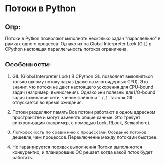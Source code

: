 # ****Потоки в Python****
## **Опр:** 
Потоки в Python позволяют выполнять несколько задач "параллельно" в рамках одного процесса. Однако из-за Global Interpreter Lock (GIL) в CPython настоящая параллельность потоков ограничена.

## **Особенности:** 

1) GIL (Global Interpreter Lock)
В CPython GIL позволяет выполняться только одному потоку за раз (даже на многоядерных CPU).
Это значит, что потоки не дают настоящего ускорения для CPU-bound задач (например, вычисления).
Однако они полезны для I/O-bound задач (ожидание сети, чтение файлов и т. д.), так как GIL отпускается во время ожидания.

2) Потоки разделяют память
Все потоки работают в одном адресном пространстве и могут изменять общие данные.
Это требует синхронизации (например, с помощью Lock, RLock, Semaphore).

3) Легковесность по сравнению с процессами
Создание потоков дешевле, чем процессов.
Переключение между потоками быстрее.

4) Не гарантируется порядок выполнения
Потоки выполняются конкурентно, и планировщик ОС решает, когда какой поток будет работать.

